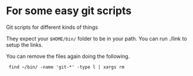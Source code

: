 # For some easy git scripts
Git scripts for different kinds of things

They expect your `$HOME/bin/` folder to be in your path.
You can run ./link to setup the links.

You can remove the files again doing the following.
```
 find ~/bin/ -name 'git-*' -type l | xargs rm 
```
